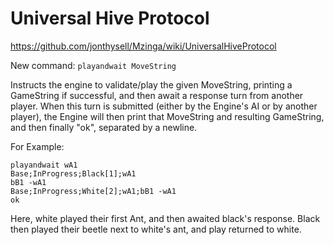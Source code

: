 Universal Hive Protocol
=======================

https://github.com/jonthysell/Mzinga/wiki/UniversalHiveProtocol

New command: `playandwait MoveString`

Instructs the engine to validate/play the given MoveString, printing a
GameString if successful, and then await a response turn from another player.
When this turn is submitted (either by the Engine's AI or by another player),
the Engine will then print that MoveString and resulting GameString, and then
finally "ok", separated by a newline.

For Example:

```
playandwait wA1
Base;InProgress;Black[1];wA1
bB1 -wA1
Base;InProgress;White[2];wA1;bB1 -wA1
ok
```

Here, white played their first Ant, and then awaited black's response. Black
then played their beetle next to white's ant, and play returned to white.
